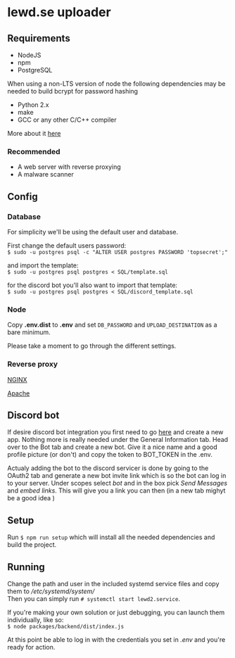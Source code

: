 # lewd.se uploader

## Requirements
* NodeJS
* npm
* PostgreSQL

When using a non-LTS version of node the following dependencies may be needed to build bcrypt for password hashing

* Python 2.x
* make
* GCC or any other C/C++ compiler

More about it [here](https://www.npmjs.com/package/bcrypt#dependencies)

### Recommended
* A web server with reverse proxying
* A malware scanner

## Config
### Database
For simplicity we'll be using the default user and database.

First change the default users password:<br>
`$ sudo -u postgres psql -c "ALTER USER postgres PASSWORD 'topsecret';"`

and import the template:<br>
`$ sudo -u postgres psql postgres < SQL/template.sql`

for the discord bot you'll also want to import that template:<br>
`$ sudo -u postgres psql postgres < SQL/discord_template.sql`

### Node
Copy **.env.dist** to **.env** and set `DB_PASSWORD` and `UPLOAD_DESTINATION` as a bare minimum.

Please take a moment to go through the different settings.

### Reverse proxy
[NGINX](https://docs.nginx.com/nginx/admin-guide/web-server/reverse-proxy/)

[Apache](https://httpd.apache.org/docs/2.4/howto/reverse_proxy.html)

## Discord bot

If desire discord bot integration you first need to go [here](https://discord.com/developers/applications) and create a new app. Nothing more is really needed under the General Information tab. Head over to the Bot tab and create a new bot. Give it a nice name and a good profile picture (or don't) and copy the token to BOT_TOKEN in the .env. 

Actualy adding the bot to the discord servicer is done by going to the OAuth2 tab and generate a new bot invite link which is so the bot can log in to your server. Under scopes select *bot* and in the box pick *Send Messages* and *embed links*. This will give you a link you can then (in a new tab mighyt be a good idea ) 

## Setup
Run `$ npm run setup` which will install all the needed dependencies and build the project.

## Running
Change the path and user in the included systemd service files and copy them to _/etc/systemd/system/_ <br>
Then you can simply run `# systemctl start lewd2.service`.

If you're making your own solution or just debugging, you can launch them individually, like so:<br>
`$ node packages/backend/dist/index.js`

At this point be able to log in with the credentials you set in _.env_ and you're ready for action.

